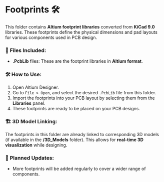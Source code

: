 # Footprints 🛠️

This folder contains **Altium footprint libraries** converted from **KiCad 9.0** libraries. These footprints define the physical dimensions and pad layouts for various components used in PCB design.

### 📂 **Files Included:**
- **.PcbLib** files: These are the footprint libraries in **Altium format**.

### 🛠️ **How to Use:**
1. Open Altium Designer.
2. Go to `File > Open`, and select the desired `.PcbLib` file from this folder.
3. Import the footprints into your PCB layout by selecting them from the **Libraries** panel.
4. These footprints are ready to be placed on your PCB designs.

### 🏗️ **3D Model Linking:**
The footprints in this folder are already linked to corresponding 3D models (if available in the **/3D_Models** folder). This allows for **real-time 3D visualization** while designing.

### 📅 **Planned Updates:**
- More footprints will be added regularly to cover a wider range of components.
